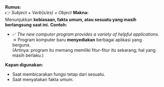 **Rumus:**  
👉 _Subject + Verb(s/es) + Object_
**Makna:**  
Menunjukkan **kebiasaan, fakta umum, atau sesuatu yang masih berlangsung saat ini.**
**Contoh:**
- ✅ _The new computer program provides a variety of helpful applications._  
    → Program komputer baru **menyediakan** berbagai aplikasi yang berguna.  
    (Artinya: program itu memang memiliki fitur-fitur itu sekarang; hal yang masih berlaku.)

**Kapan digunakan:**
- Saat membicarakan fungsi tetap dari sesuatu.
- Saat menyatakan fakta umum.
